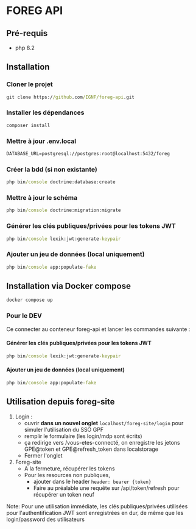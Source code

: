 # FOREG API

## Pré-requis

* php 8.2

## Installation 

### Cloner le projet 

```cmd
git clone https://github.com/IGNF/foreg-api.git
```

### Installer les dépendances

```cmd
composer install
```

### Mettre à jour .env.local

```cmd
DATABASE_URL=postgresql://postgres:root@localhost:5432/foreg
```

### Créer la bdd (si non existante)

```cmd
php bin/console doctrine:database:create
```

### Mettre à jour le schéma

```cmd
php bin/console doctrine:migration:migrate
```

### Générer les clés publiques/privées pour les tokens JWT

```cmd
php bin/console lexik:jwt:generate-keypair
```

### Ajouter un jeu de données (local uniquement)

```cmd
php bin/console app:populate-fake
```
## Installation via Docker compose

``` bash
docker compose up
```
### Pour le DEV 

Ce connecter au conteneur foreg-api et lancer les commandes suivante :

#### Générer les clés publiques/privées pour les tokens JWT

```cmd
php bin/console lexik:jwt:generate-keypair
```

#### Ajouter un jeu de données (local uniquement)

```cmd
php bin/console app:populate-fake
```

## Utilisation depuis foreg-site

1. Login : 
    - ouvrir **dans un nouvel onglet** `localhost/foreg-site/login` pour simuler l'utilisation du SSO GPF 
    - remplir le formulaire (les login/mdp sont écrits)
    - ça redirige vers /vous-etes-connecté, on enregistre les jetons GPE@token et GPE@refresh_token dans localstorage
    - Fermer l'onglet
2. Foreg-site
    - A la fermeture, récupérer les tokens
    - Pour les resources non publiques, 
        - ajouter dans le header `header: bearer {token}`
        - Faire au préalable une requête sur /api/token/refresh pour récupérer un token neuf

Note: Pour une utilisation immédiate, les clés publiques/privées utilisées pour l'authentification JWT sont enregistrées en dur, de même que les login/password des utilisateurs
